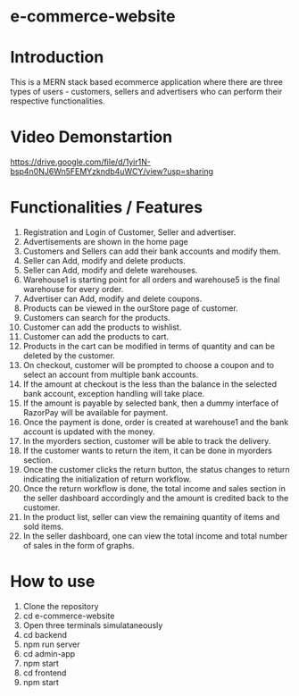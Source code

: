 # e-commerce-website

# Introduction

This is a MERN stack based ecommerce application where there are three types of users - customers, sellers and advertisers who can perform their respective functionalities.



# Video Demonstartion

https://drive.google.com/file/d/1yir1N-bsp4n0NJ6Wn5FEMYzkndb4uWCY/view?usp=sharing

# Functionalities / Features

1. Registration and Login of Customer, Seller and advertiser.
2. Advertisements are shown in the home page
3. Customers and Sellers can add their bank accounts and modify them.
4. Seller can Add, modify and delete products.
5. Seller can Add, modify and delete warehouses.
6. Warehouse1 is starting point for all orders and warehouse5 is the final warehouse for every order.
7. Advertiser can Add, modify and delete coupons.
8. Products can be viewed in the ourStore page of customer.
9. Customers can search for the products.
10. Customer can add the products to wishlist.
11. Customer can add the products to cart.
12. Products in the cart can be modified in terms of quantity and can be deleted by the customer.
13. On checkout, customer will be prompted to choose a coupon and to select an account from multiple bank accounts.
14. If the amount at checkout is the less than the balance in the selected bank account, exception handling will take place.
15. If the amount is payable by selected bank, then a dummy interface of  RazorPay will be available for payment.
16. Once the payment is done, order is created at warehouse1 and the bank account is updated with the money.
17. In the myorders section, customer will be able to track the delivery.
18. If the customer wants to return the item, it can be done in myorders section.
19. Once the customer clicks the return button, the status changes to return indicating the initialization of return workflow.
20. Once the return workflow is done, the total income and sales section in the seller dashboard accordingly and the amount is credited back to the customer.
21. In the product list, seller can view the remaining quantity of items and sold items.
22. In the seller dashboard, one can view the total income and total number of sales in the form of graphs.




# How to use

1. Clone the repository
2. cd e-commerce-website
3. Open three terminals simulataneously
4. cd backend
5. npm run server
6. cd admin-app
7. npm start
8. cd frontend
9. npm start

